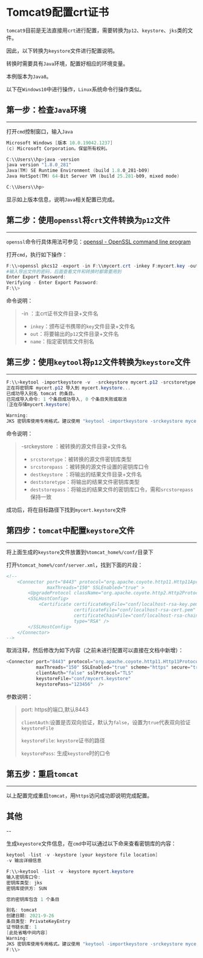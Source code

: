 # Tomcat9配置crt证书

`tomcat9`目前是无法直接用`crt`进行配置，需要转换为`p12`、`keystore`、`jks`类的文件。

因此，以下转换为`keystore`文件进行配置说明。

转换时需要具有`Java`环境，配置好相应的环境变量。

本例版本为`Java8`。

以下在`Windows10`中进行操作，`Linux`系统命令行操作类似。

## 第一步：检查`Java`环境
--------------

打开`cmd`控制窗口，输入`Java`

```powershell
Microsoft Windows [版本 10.0.19042.1237]
(c) Microsoft Corporation。保留所有权利。

C:\\Users\\hp>java -version
java version "1.8.0_281"
Java(TM) SE Runtime Environment (build 1.8.0_281-b09)
Java HotSpot(TM) 64-Bit Server VM (build 25.281-b09, mixed mode)

C:\\Users\\hp>
```

显示如上版本信息，说明`Java`相关配置已完成。

## 第二步：使用`openssl`将`crt`文件转换为`p12`文件
---------------------------------

`openssl`命令行具体用法可参见：[openssl - OpenSSL command line program](https://www.openssl.org/docs/man3.0/man1/openssl.html)

打开`cmd`，执行如下操作：

```powershell
F:\\>openssl pkcs12 -export -in F:\\mycert.crt -inkey F:mycert.key -out F:\\mycert.p12 -name tomcat
#输入导出文件的密码，后面查看文件和转换时都需要用到
Enter Export Password:
Verifying - Enter Export Password:
F:\\>
```

命令说明：

> \-in ：主crt证书文件目录+文件名
> 
> *   `inkey`：颁布证书携带的`key`文件目录+文件名
> *   `out`：将要输出的`p12`文件目录+文件名
> *   `name`：指定密钥库文件别名

## 第三步：使用`keytool`将`p12`文件转换为`keystore`文件
--------------------------------------

```powershell
F:\\>keytool -importkeystore -v  -srckeystore mycert.p12 -srcstoretype pkcs12 -srcstorepass 123456 -destkeystore mycert.keystore -deststoretype jks -deststorepass 123456
正在将密钥库 mycert.p12 导入到 mycert.keystore...
已成功导入别名 tomcat 的条目。
已完成导入命令: 1 个条目成功导入, 0 个条目失败或取消
[正在存储mycert.keystore]

Warning:
JKS 密钥库使用专用格式。建议使用 "keytool -importkeystore -srckeystore mycert.keystore -destkeystore mycert.keystore -deststoretype pkcs12" 迁移到行业标准格式 PKCS12。
```

命令说明：

> \-srckeystore ：被转换的源文件目录+文件名
> 
> *   `srcstoretype`：被转换的源文件密钥库类型
> *   `srcstorepass` ：被转换的源文件设置的密钥库口令
> *   `destkeystore` ：将输出的结果文件目录+文件名
> *   `deststoretype`：将输出的结果文件密钥库类型
> *   `deststorepass`：将输出的结果文件的密钥库口令，需和`srcstorepass`保持一致

成功后，将在目标路径下找到`mycert.keystore`文件

## 第四步：`tomcat`中配置`keystore`文件
---------------------------

将上面生成的`keystore`文件放置到`%tomcat_home%/conf/`目录下

打开`%tomcat_home%/conf/server.xml`，找到下面的片段：

```xml
<!--
    <Connector port="8443" protocol="org.apache.coyote.http11.Http11AprProtocol"
               maxThreads="150" SSLEnabled="true" >
        <UpgradeProtocol className="org.apache.coyote.http2.Http2Protocol" />
        <SSLHostConfig>
            <Certificate certificateKeyFile="conf/localhost-rsa-key.pem"
                         certificateFile="conf/localhost-rsa-cert.pem"
                         certificateChainFile="conf/localhost-rsa-chain.pem"
                         type="RSA" />
        </SSLHostConfig>
    </Connector>
-->
```

取消注释，然后修改为如下内容（之前未进行配置可以直接在文档中新增）：

```powershell
<Connector port="8443" protocol="org.apache.coyote.http11.Http11Protocol"
           maxThreads="150" SSLEnabled="true" scheme="https" secure="true"
           clientAuth="false" sslProtocol="TLS" 
           keystoreFile="conf/mycert.keystore" 
           keystorePass="123456"  />
```

参数说明：

> port: https的端口,默认8443
> 
> `clientAuth`:设置是否双向验证，默认为`false`，设置为`true`代表双向验证`keystoreFile`
> 
> `keystoreFile`: `keystore`证书的路径
> 
> `keystorePass`: 生成`keystore`时的口令

## 第五步：重启`tomcat`
--------------

以上配置完成重启`tomcat`，用`https`访问成功即说明完成配置。

## 其他
--

生成`keyestore`文件信息，在`cmd`中可以通过以下命来查看密钥库的内容：

```powershell
keytool -list -v -keystore [your keystore file location]
-v 输出详细信息
```

```powershell
F:\\>keytool -list -v -keystore mycert.keystore
输入密钥库口令:
密钥库类型: jks
密钥库提供方: SUN

您的密钥库包含 1 个条目

别名: tomcat
创建日期: 2021-9-26
条目类型: PrivateKeyEntry
证书链长度: 1
[此处省略中间内容]
Warning:
JKS 密钥库使用专用格式。建议使用 "keytool -importkeystore -srckeystore mycert.keystore -destkeystore mycert.keystore -deststoretype pkcs12" 迁移到行业标准格式 PKCS12。
F:\\>	
```